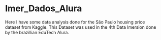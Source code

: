 # Imer_Dados_Alura
Here I have some data analysis done for the São Paulo housing price dataset from Kaggle. This Dataset was used in the 4th Data Imersion done by the brazillian EduTech Alura.
